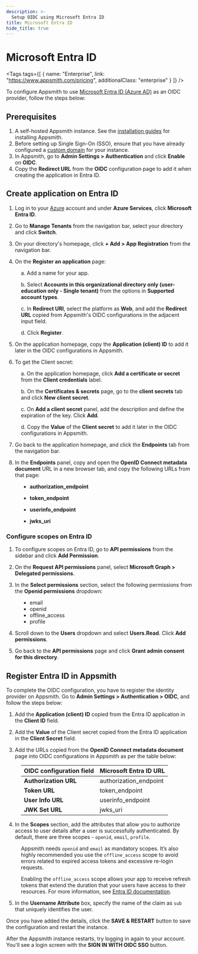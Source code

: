 ```yaml
---
description: >-
  Setup OIDC using Microsoft Entra ID
title: Microsoft Entra ID
hide_title: true
---
```


<!-- vale off -->

<div className="tag-wrapper">
 <h1>Microsoft Entra ID</h1>

<Tags
tags={[
{ name: "Enterprise", link: "https://www.appsmith.com/pricing", additionalClass: "enterprise" }
]}
/>

</div>

<!-- vale on -->

To configure Appsmith to use [Microsoft Entra ID (Azure AD)](https://www.microsoft.com/en-in/security/business/identity-access/microsoft-entra-id) as an OIDC provider, follow the steps below:

## Prerequisites

1. A self-hosted Appsmith instance. See the [installation guides](/getting-started/setup/installation-guides) for installing Appsmith.
2. Before setting up Single Sign-On (SSO), ensure that you have already configured a [custom domain](/getting-started/setup/instance-configuration/custom-domain) for your instance.
3. In Appsmith, go to **Admin Settings > Authentication** and click **Enable** on  **OIDC**.
4. Copy the **Redirect URL** from the **OIDC** configuration page to add it when creating the application in Entra ID. 

<ZoomImage src="/img/oidc-configurations-in-appsmith.png" alt="OIDC configurations" caption="OIDC configurations in Appsmith" />

## Create application on Entra ID

1. Log in to your [Azure](https://portal.azure.com/#allservices) account and under **Azure Services**, click **Microsoft Entra ID**.
 
<dd>
<ZoomImage src="/img/Entra-home.png" alt="Azure Home" caption="Azure Home" />

</dd>

2. Go to **Manage Tenants** from the navigation bar, select your directory and click **Switch**.

<dd>
<ZoomImage src="/img/Entra-manage.png" alt="Manage Tenants" caption="Manage Tenants" />

</dd>

3. On your directory's homepage, click **+ Add > App Registration** from the navigation bar.

4. On the **Register an application** page:

<dd>

   a. Add a name for your app.

   b. Select **Accounts in this organizational directory only (user-education only - Single tenant)** from the options in **Supported account types**.

   c. In **Redirect URI**, select the platform as **Web**, and add the **Redirect URL** copied from Appsmith's OIDC configurations in the adjacent input field.

   d. Click **Register**.

</dd>

5. On the application homepage, copy the **Application (client) ID** to add it later in the OIDC configurations in Appsmith.

6. To get the Client secret:

<dd>

<ZoomImage src="/img/oidc-entra.png" alt="Client secret" caption="Client secret" />

   a. On the application homepage, click **Add a certificate or secret** from the **Client credentials** label.

   b. On the **Certificates & secrets** page, go to the **client secrets** tab and click **New client secret**.

   c. On **Add a client secret** panel, add the description and define the expiration of the key. Click **Add**.

   d. Copy the **Value** of the **Client secret** to add it later in the OIDC configurations in Appsmith.

</dd>

7. Go back to the application homepage, and click the **Endpoints** tab from the navigation bar. 

8. In the **Endpoints** panel, copy and open the **OpenID Connect metadata document** URL in a new browser tab, and copy the following URLs from that page:

<dd>

   - **authorization_endpoint**

   - **token_endpoint**

   - **userinfo_endpoint**

   - **jwks_uri**

</dd>

### Configure scopes on Entra ID

1. To configure scopes on Entra ID, go to **API permissions** from the sidebar and click **Add Permission**.

2. On the **Request API permissions** panel, select **Microsoft Graph > Delegated permissions**.

3. In the **Select permissions** section, select the following permissions from the **Openid permissions** dropdown:

<dd>

   - email
   - openid
   - offline_access
   - profile

</dd>

4. Scroll down to the **Users** dropdown and select **Users.Read**. Click **Add permissions**.

5. Go back to the **API permissions** page and click **Grant admin consent for this directory**.


## Register Entra ID in Appsmith

To complete the OIDC configuration, you have to register the identity provider on Appsmith. Go to **Admin Settings > Authentication > OIDC**, and follow the steps below:

1. Add the  **Application (client) ID** copied from the Entra ID application in the  **Client ID** field. 

2. Add the **Value** of the Client secret copied from the Entra ID application in the  **Client Secret** field.

3. Add the URLs copied from the **OpenID Connect metadata document** page into OIDC configurations in Appsmith as per the table below:

<dd>

   | **OIDC configuration field** | **Microsoft Entra ID URL** |
   | ---------------------------------------- | ---------------------------------------- |
   | **Authorization URL**                 | authorization_endpoint                        |
   | **Token URL**                          | token_endpoint                                |
   | **User Info URL**                      | userinfo_endpoint                            |
   | **JWK Set URL**                        | jwks_uri                              |

</dd>

4. In the **Scopes** section, add the attributes that allow you to authorize access to user details after a user is successfully authenticated. By default, there are three scopes - `openid`, `email`, `profile`. 

<dd>

  Appsmith needs `openid` and `email` as mandatory scopes. It’s also highly recommended you use the `offline_access` scope to avoid errors related to expired access tokens and excessive re-login requests. 
  
  Enabling the `offline_access` scope allows your app to receive refresh tokens that extend the duration that your users have access to their resources. For more information, see [Entra ID documentation](https://learn.microsoft.com/en-us/azure/active-directory/develop/v2-permissions-and-consent#offline_access).

</dd>

5. In the **Username Attribute** box, specify the name of the claim as `sub` that uniquely identifies the user.

Once you have added the details, click the **SAVE & RESTART** button to save the configuration and restart the instance. 

After the Appsmith instance restarts, try logging in again to your account. You'll see a login screen with the **SIGN IN WITH OIDC SSO** button.

<ZoomImage src="/img/Appsmith-Login-Screen-Shows-SAML.jpg" alt="SAML-login" caption="Login with SAML SSO " />
